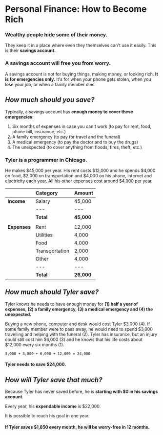 # Personal Finance: How to Become Rich



### Wealthy people **hide** some of their money. <a id="wealthy-people-hide-some-of-their-money"></a>

They keep it in a place where even they themselves can't use it easily. This is their **savings account.**

### A savings account will **free you from worry**. <a id="a-savings-account-will-free-you-from-worry"></a>

A savings account is not for buying things, making money, or looking rich. **It is for emergencies only.** It's for when your phone gets stolen, when you lose your job, or when a family member dies.

## _**How much should you save?**_ <a id="how-much-should-you-save"></a>

Typically, a savings account has **enough money to cover these emergencies**:

1. Six months of expenses in case you can't work \(to pay for rent, food, phone bill, insurance, etc.\)
2. A family emergency \(to pay for travel and the funeral\)
3. A medical emergency \(to pay the doctor and to buy the drugs\)
4. The unexpected \(to cover anything from floods, fires, theft, etc.\)

### Tyler is a programmer in Chicago. <a id="tyler-is-a-programmer-in-chicago"></a>

He makes $45,000 per year. His rent costs $12,000 and he spends $4,000 on food, $2,000 on transportation and $4,000 on his phone, internet and electricity each year. All his other expenses cost around $4,000 per year.

|  | Category | Amount |
| :--- | :--- | :--- |
| **Income** | Salary | 45,000 |
|  | --- | --- |
|  | **Total** | **45,000** |
|  |  |  |
| **Expenses** | Rent | 12,000 |
|  | Utilities | 4,000 |
|  | Food | 4,000 |
|  | Transportation | 2,000 |
|  | Other | 4,000 |
|  | --- | --- |
|  | **Total** | **26,000** |

## _**How much should Tyler save?**_ <a id="how-much-should-tyler-save"></a>

Tyler knows he needs to have enough money for **\(1\) half a year of expenses, \(2\) a family emergency, \(3\) a medical emergency and \(4\) the unexpected.**

Buying a new phone, computer and desk would cost Tyler $3,000 \(4\). If some family member were to pass away, he would need to spend $3,000 travelling and helping with the funeral \(2\). Tyler has insurance, but an injury could still cost him $6,000 \(3\) and he knows that his life costs about $12,000 every six months \(1\).

`3,000 + 3,000 + 6,000 + 12,000 = 24,000`

#### **Tyler needs to save $24,000**. <a id="tyler-needs-to-save-24000"></a>

## _**How will Tyler save that much?**_ <a id="how-will-tyler-save-that-much"></a>

Because Tyler has never saved before, he is **starting with $0 in his savings account**.

Every year, his **expendable income** is $22,000.

It is possible to reach his goal in one year.

#### If Tyler saves $1,850 every month, **he will be worry-free in 12 months.** <a id="if-tyler-saves-1850-every-month-he-will-be-worry-free-in-12-months"></a>

